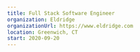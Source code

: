 ```yaml
---
title: Full Stack Software Engineer
organization: Eldridge
organizationUrl: https://www.eldridge.com
location: Greenwich, CT
start: 2020-09-20
---
```


